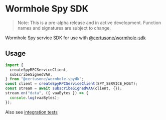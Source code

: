 # Wormhole Spy SDK

> Note: This is a pre-alpha release and in active development. Function names and signatures are subject to change.

Wormhole Spy service SDK for use with [@certusone/wormhole-sdk](https://www.npmjs.com/package/@certusone/wormhole-sdk)

## Usage

```js
import {
  createSpyRPCServiceClient,
  subscribeSignedVAA,
} from "@certusone/wormhole-spydk";
const client = createSpyRPCServiceClient(SPY_SERVICE_HOST);
const stream = await subscribeSignedVAA(client, {});
stream.on("data", ({ vaaBytes }) => {
  console.log(vaaBytes);
});
```

Also see [integration tests](https://github.com/wormhole-foundation/wormhole/blob/dev.v2/spydk/js/src/__tests__/integration.ts)
